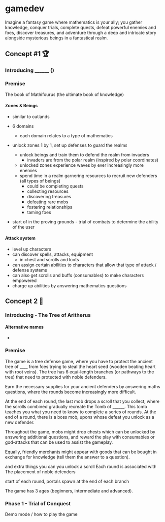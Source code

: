 # gamedev
Imagine a fantasy game where mathematics is your ally; you gather knowledge, conquer trials, complete quests, defeat powerful enemies and foes, discover treasures, and adventure through a deep and intricate story alongside mysterious beings in a fantastical realm.

## Concept #1 🏆

### Introducing ______ ()


### Premise

The book of Mathifourus (the ultimate book of knowledge)

#### Zones & Beings

* similar to outlands
* 6 domains
    - each domain relates to a type of mathematics
* unlock zones 1 by 1, set up defenses to guard the realms
    - unlock beings and train them to defend the realm from invaders
        - invaders are from the polar realm (inspired by polar coordinates)
    - unlocked zones experience waves by ever increasingly more enemies
    - spend time in a realm garnering resources to recruit new defenders (all types of beings)
        - could be completing quests
        - collecting resources
        - discovering treasures
        - defeating rare mobs
        - fostering relationships
        - taming foes


* start of in the proving grounds - trial of combats to determine the ability of the user


#### Attack system

* level up characters
* can discover spells, attacks, equipment
    - in chest and scrolls and loots
* can assign certain abilities to characters that allow that type of attack / defense systems
* can also get scrolls and buffs (consumables) to make characters empowered
* charge up abilities by answering mathematics questions


## Concept 2 🌳

### Introducing - The Tree of Aritherus

#### Alternative names

* 

### Premise

The game is a tree defense game, where you have to protect the ancient tree of ____ from foes trying to steal the heart seed (wooden beating heart with root veins). The tree has 6 equi-length branches (or pathways to the tree) that need to protected with noble defenders. 

Earn the necessary supplies for your ancient defenders by answering maths questions, where the rounds become increasingly more difficult. 

At the end of each round, the last mob drops a scroll that you collect, where the scrolls combined gradually recreate the Tomb of ______. This tomb teaches you what you need to know to complete a series of rounds. At the end of a round, there is a boss mob, upons whose defeat you unlock as a new defender.

Throughout the game, mobs might drop chests which can be unlocked by answering additional questions, and reward the play with consumables or god-attacks that can be used to assist the gameplay. 

Equally, friendly merchants might appear with goods that can be bought in exchange for knowledge (tell them the answer to a question).

and extra things you can you unlock a scroll Each round is associated with The placement of noble defenders 

start of each round, portals spawn at the end of each branch

The game has 3 ages (beginners, intermediate and advanced).




### Phase 1 - Trial of Conquest

Demo mode / how to play the game

